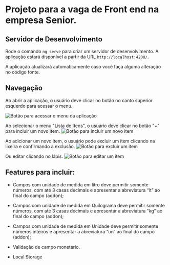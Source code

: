 # Projeto para a vaga de Front end na empresa Senior.

## Servidor de Desenvolvimento

Rode o comando `ng serve` para criar um servidor de desenvolvimento. A aplicação estará disponível a partir da URL `http://localhost:4200/`.

A aplicação atualizará automaticamente caso você faça alguma alteração no código fonte.

## Navegação

Ao abrir a aplicação, o usuário deve clicar no botão no canto superior esquerdo para acessar o menu.

![Botão para acessar o menu da aplicação](https://i.imgur.com/FCmLC5N.png)

Ao selecionar o menu "Lista de Itens", o usuário deve clicar no botão "+" para incluir um novo item.
![Botão para incluir um novo item](https://i.imgur.com/AAnUtsk.png)

Ao adicionar um novo item, o usuário pode excluir um item clicando na lixeira e confirmando a exclusão.
![Botão para excluir um item](https://i.imgur.com/x3DDwb0.png)

Ou editar clicando no lápis.
![Botão para editar um item](https://i.imgur.com/HoMkZtm.png)

## Features para incluir:
- Campos com unidade de medida em litro deve permitir somente números, com até 3 casas decimais e apresentar a 
abreviatura “lt” ao final do campo (addon);

- Campos com unidade de medida em Quilograma deve permitir somente números, com até 3 casas decimais e 
apresentar a abreviatura “kg” ao final do campo (addon);

- Campos com unidade de medida em Unidade deve permitir somente números inteiros e apresentar a abreviatura “un” 
ao final do campo (addon);

- Validação de campo monetário.

-  Local Storage
